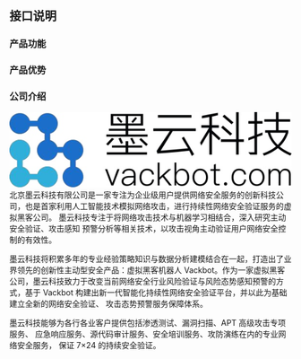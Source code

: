 ## 接口说明

### 产品功能

### 产品优势

### 公司介绍
![](/images/15966119525809.jpg)
北京墨云科技有限公司是一家专注为企业级用户提供网络安全服务的创新科技公司，也是首家利用人工智能技术模拟网络攻击，进行持续性网络安全验证服务的虚拟黑客公司。 墨云科技专注于将网络攻击技术与机器学习相结合，深入研究主动安全验证、攻击感知 预警分析等相关技术，以攻击视角主动验证用户网络安全控制的有效性。 

墨云科技将积累多年的专业经验策略知识与数据分析建模结合在一起，打造出了业界领先的创新性主动型安全产品：虚拟黑客机器人 Vackbot。作为一家虚拟黑客公司，墨云科技致力于改变当前网络安全行业风险验证与风险态势感知预警的方式，基于 Vackbot 构建出新一代智能化持续性网络安全验证平台，并以此为基础建立全新的网络安全验证、 攻击态势预警服务保障体系。 

墨云科技能够为各行各业客户提供包括渗透测试、漏洞扫描、APT 高级攻击专项服务、 应急响应服务、源代码审计服务、安全培训服务、攻防演练在内的专业网络安全服务， 保证 7×24 的持续安全验证。
